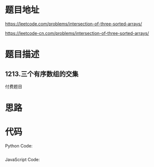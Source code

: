 # 题目地址
https://leetcode.com/problems/intersection-of-three-sorted-arrays/

https://leetcode-cn.com/problems/intersection-of-three-sorted-arrays/
# 题目描述
## 1213.三个有序数组的交集
付费题目
# 思路

# 代码
Python Code:

```

```
JavaScript Code:

```

```
